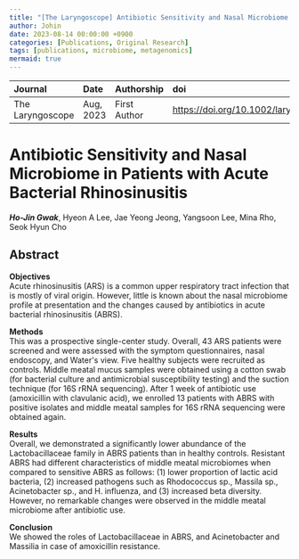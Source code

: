 ```yaml
---
title: "[The Laryngoscope] Antibiotic Sensitivity and Nasal Microbiome in Patients with Acute Bacterial Rhinosinusitis"
author: Johin
date: 2023-08-14 00:00:00 +0900
categories: [Publications, Original Research]
tags: [publications, microbiome, metagenomics]
mermaid: true
---
```



| Journal  | Date      | Authorship   | doi                      |
|:---------|:----------|:-------------|:----------------------|
| The Laryngoscope | Aug, 2023 | First Author | <https://doi.org/10.1002/lary.30950> |

# Antibiotic Sensitivity and Nasal Microbiome in Patients with Acute Bacterial Rhinosinusitis  
***Ho-Jin Gwak***, Hyeon A Lee, Jae Yeong Jeong, Yangsoon Lee, Mina Rho, Seok Hyun Cho

## Abstract

**Objectives**  
Acute rhinosinusitis (ARS) is a common upper respiratory tract infection that is mostly of viral origin. However, little is known about the nasal microbiome profile at presentation and the changes caused by antibiotics in acute bacterial rhinosinusitis (ABRS).

**Methods**  
This was a prospective single-center study. Overall, 43 ARS patients were screened and were assessed with the symptom questionnaires, nasal endoscopy, and Water's view. Five healthy subjects were recruited as controls. Middle meatal mucus samples were obtained using a cotton swab (for bacterial culture and antimicrobial susceptibility testing) and the suction technique (for 16S rRNA sequencing). After 1 week of antibiotic use (amoxicillin with clavulanic acid), we enrolled 13 patients with ABRS with positive isolates and middle meatal samples for 16S rRNA sequencing were obtained again.

**Results**  
Overall, we demonstrated a significantly lower abundance of the Lactobacillaceae family in ABRS patients than in healthy controls. Resistant ABRS had different characteristics of middle meatal microbiomes when compared to sensitive ABRS as follows: (1) lower proportion of lactic acid bacteria, (2) increased pathogens such as Rhodococcus sp., Massila sp., Acinetobacter sp., and H. influenza, and (3) increased beta diversity. However, no remarkable changes were observed in the middle meatal microbiome after antibiotic use.

**Conclusion**  
We showed the roles of Lactobacillaceae in ABRS, and Acinetobacter and Massilia in case of amoxicillin resistance.